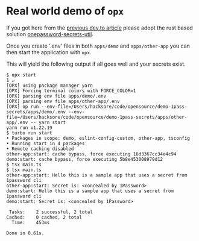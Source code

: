 # Real world demo of `opx`

If you got here from the [previous dev.to article](https://dev.to/hacksore/using-1password-cli-for-secrets-locally-326e) please adopt the rust based solution [onepassword-secrets-util](https://github.com/Hacksore/onepassword-secret-util).

Once you create '.env' files in both `apps/demo` and `apps/other-app` you can then start the application with `opx`.

This will yield the following output if all goes well and your secrets exist.

```
$ opx start                                                                                                                                                                                          1 ↵
[OPX] using package manager yarn
[OPX] Forcing terminal colors with FORCE_COLOR=1
[OPX] parsing env file apps/demo/.env
[OPX] parsing env file apps/other-app/.env
[OPX] op run --env-file=/Users/hacksore/code/opensource/demo-1pass-secrets/apps/demo/.env --env-file=/Users/hacksore/code/opensource/demo-1pass-secrets/apps/other-app/.env -- yarn start
yarn run v1.22.19
$ turbo run start
• Packages in scope: demo, eslint-config-custom, other-app, tsconfig
• Running start in 4 packages
• Remote caching disabled
other-app:start: cache bypass, force executing 16d3367cc34e4c94
demo:start: cache bypass, force executing 5b8e453008979d12
$ tsx main.ts
$ tsx main.ts
other-app:start: Hello this is a sample app that uses a secret from 1password cli
other-app:start: Secret is: <concealed by 1Password>
demo:start: Hello this is a sample app that uses a secret from 1password cli
demo:start: Secret is: <concealed by 1Password>

 Tasks:    2 successful, 2 total
Cached:    0 cached, 2 total
  Time:    453ms 

Done in 0.61s.
```
